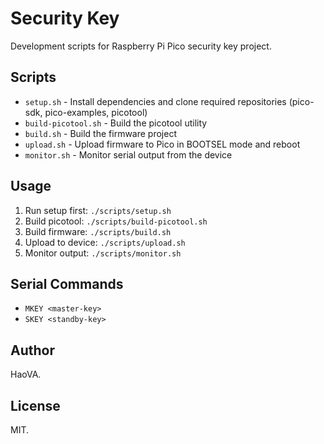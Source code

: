 # Security Key

Development scripts for Raspberry Pi Pico security key project.

## Scripts

- `setup.sh` - Install dependencies and clone required repositories (pico-sdk, pico-examples, picotool)
- `build-picotool.sh` - Build the picotool utility
- `build.sh` - Build the firmware project
- `upload.sh` - Upload firmware to Pico in BOOTSEL mode and reboot
- `monitor.sh` - Monitor serial output from the device

## Usage

1. Run setup first: `./scripts/setup.sh`
2. Build picotool: `./scripts/build-picotool.sh`
3. Build firmware: `./scripts/build.sh`
4. Upload to device: `./scripts/upload.sh`
5. Monitor output: `./scripts/monitor.sh`

## Serial Commands

- `MKEY <master-key>`
- `SKEY <standby-key>`

## Author

HaoVA.

## License

MIT.
